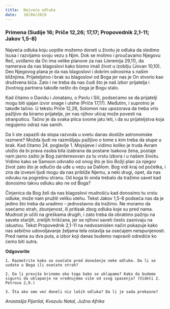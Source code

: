```yaml
---
title:  Najveća odluka
date:   10/04/2019
---
```


### Primena (Sudije 16; Priče 12,26; 17,17; Propovednik 2,1-11; Jakov 1,5-8)

Najveća odluka koju uopšte možemo doneti u životu je odluka da sledimo Isusa i razvijamo svoju vezu s Njim. Dok se molimo i proučavamo Njegovu Reč, uviđamo da On ima velike planove za nas (Jeremija 29,11), da namerava da nas blagoslovi kako bismo imali život u izobilju (Jovan 10,10). Deo Njegovog plana je da nas blagoslovi i dobrim odnosima s našim bližnjima. Prijateljstvo i brak su blagoslovi od Boga jer nas je On stvorio kao društvena bića. Zato i ne treba da nas čudi što je naš izbor prijatelja i životnog partnera takođe nešto do čega je Bogu stalo.

Kad čitamo o Davidu i Jonatanu, o Pavlu i Sili, podsećamo se da prijatelji mogu biti sjajan izvor snage i utehe (Priče 17,17). Međutim, i suprotno je takođe tačno. U tekstu Priče 12,26, Solomon nas upozorava da treba vrlo pažljivo da biramo prijatelje, jer nas njihov uticaj može povesti na stranputicu. Tačno je da svaka ptica svome jatu leti, i da su prijateljstva koja negujemo odraz nas samih.

Da li ste zapazili da stopa razvoda u svetu danas dostiže astronomske razmere? Možda ljudi ne razmišljaju pažljivo o tome s kim treba da stupe u brak. Kad čitamo 24. poglavlje 1. Mojsijeve i vidimo koliko je truda Avram uložio da bi prava osoba bila izabrana da postane Isakova žena, postaje nam jasno zašto je Bog zainteresovan za tu vrstu izbora i u našem životu. Vidimo kako se Samson odvratio od onog što je bio Božji plan za njegov život zato što je odlučio da uđe u vezu sa Dalilom. Bog vidi kraj od početka, i zna da izvesni ljudi mogu da nas približe Njemu, a neki drugi, opet, da nas odvuku na pogrešnu stranu. Od koga bi onda trebalo da tražimo savet kad donosimo takvu odluku ako ne od Boga?

Činjenica da Bog želi da nas blagoslovi mudrošću kad donosimo tu vrstu odluke, može nam pružiti veliku utehu. Tekst Jakov 1,5-8 podseća nas da je jedino što treba da uradimo – jednostavno da tražimo. Ne moramo da osećamo strah, zbunjenost, ili pritisak zbog odluka koje su pred nama.  Mudrost je učiti na greškama drugih, i zato treba da obratimo pažnju na savete starijih, zrelijih hrišćana, jer se njihovi saveti često zasnivaju na iskustvu. Tekst Propovednik 2,1-11 na nedvosmislen način pokazuje kako nas sebično udovoljavanje željama tela ostavlja sa osećajem neispunjenosti. Pred nama su dva puta, a izbor koji danas budemo napravili odrediće ko ćemo biti sutra.  

**Odgovorite**

`1. Razmotrite kako se osećate pred donošenje neke odluke. Da li se uzdate u Boga ili osećate strah?`

`2.	Da li previše brinemo oko toga kako se uklapamo? Kako da budemo sigurni da uklapanje ne vrednujemo više od svog spasenja? (Videti 2. Petrova 2,9.)`

`3.	Šta ako smo već doneli niz loših odluka? Da li je sada prekasno?`

*Anastašja Pijarilal, Kvazulu Natal, Južna Afrika*
